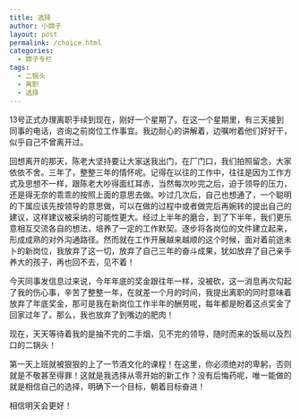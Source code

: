 ```yaml
---
title: 选择
author: 小嫦子
layout: post
permalink: /choice.html
categories:
  - 嫦子专栏
tags:
  - 二锅头
  - 离职
  - 选择
---
```

13号正式办理离职手续到现在，刚好一个星期了。在这一个星期里，有三天接到同事的电话，咨询之前岗位工作事宜。我边耐心的讲解着，边嘱咐着他们好好干，似乎自己不曾离开过。



回想离开的那天，陈老大坚持要让大家送我出门，在厂门口，我们拍照留念，大家依依不舍。三年了，整整三年的情怀呢。记得在以往的工作中，往往是因为工作方式及思想不一样，跟陈老大吵得面红耳赤，当然每次吵完之后，迫于领导的压力，还是得无奈的乖乖的按照上面的意思去做。吵过几次后，自己也想通了，一个聪明的下属应该先按领导的意思做，可以在做的过程中或者做完后再婉转的提出自己的建议，这样建议被采纳的可能性更大。经过上半年的磨合，到了下半年，我们更乐意相互交流各自的想法，培养了一定的工作默契。逐步将各岗位的文件建立起来，形成成熟的对外沟通路径。然而就在工作开展越来越顺的这个时候，面对着前途未卜的新岗位，我放弃了这一切，放弃了自己三年的奋斗成果，犹如放弃了自己亲手养大的孩子，再也回不去，见不着！

今天同事发信息过来说，今年年底的奖金跟往年一样，没被砍，这一消息再次勾起了我的伤心事，辛苦了整整一年，在就差一个月的时间，我提出离职的同时意味着放弃了年底奖金，那可是我在新岗位工作半年的酬劳呢，每年都是盼着这点奖金了回家过年了。那么，我也放弃了到嘴边的肥肉！

现在，天天等待着我的是抽不完的二手烟，见不完的领导，随时而来的饭局以及烈口的二锅头！

第一天上班就被狠狠的上了一节酒文化的课程！在这里，你必须绝对的卑躬，否则就是不敬甚至得罪！这就是我选择从零开始的新工作？没有后悔药呢，唯一能做的就是相信自己的选择，明确下一个目标，朝着目标奋进！

相信明天会更好！